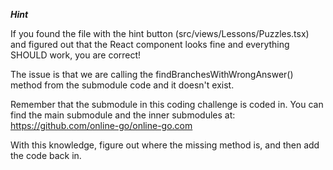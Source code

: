 ***Hint***

If you found the file with the hint button (src/views/Lessons/Puzzles.tsx) and figured out that the React component looks fine and everything SHOULD work, you are correct! 

The issue is that we are calling the findBranchesWithWrongAnswer() method from the submodule code and it doesn't exist. 

Remember that the submodule in this coding challenge is coded in.  You can find the main submodule and the inner submodules at: https://github.com/online-go/online-go.com

With this knowledge, figure out where the missing method is, and then add the code back in. 

